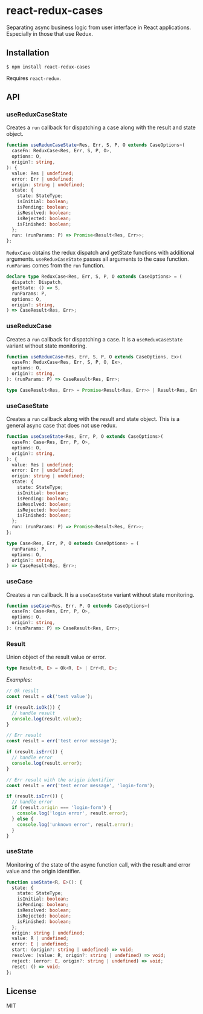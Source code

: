 # react-redux-cases

Separating async business logic from user interface in React applications. Especially in those that use Redux.

## Installation

    $ npm install react-redux-cases

Requires `react-redux`.

## API

### useReduxCaseState

Creates a `run` callback for dispatching a case along with the result and state object.

```typescript
function useReduxCaseState<Res, Err, S, P, O extends CaseOptions>(
  caseFn: ReduxCase<Res, Err, S, P, O>,
  options: O,
  origin?: string,
): {
  value: Res | undefined;
  error: Err | undefined;
  origin: string | undefined;
  state: {
    state: StateType;
    isInitial: boolean;
    isPending: boolean;
    isResolved: boolean;
    isRejected: boolean;
    isFinished: boolean;
  };
  run: (runParams: P) => Promise<Result<Res, Err>>;
};
```

`ReduxCase` obtains the redux dispatch and getState functions with additional arguments. `useReduxCaseState` passes all arguments to the case function. `runParams` comes from the `run` function.

```typescript
declare type ReduxCase<Res, Err, S, P, O extends CaseOptions> = (
  dispatch: Dispatch,
  getState: () => S,
  runParams: P,
  options: O,
  origin?: string,
) => CaseResult<Res, Err>;
```

### useReduxCase

Creates a `run` callback for dispatching a case. It is a `useReduxCaseState` variant without state monitoring.

```typescript
function useReduxCase<Res, Err, S, P, O extends CaseOptions, Ex>(
  caseFn: ReduxCase<Res, Err, S, P, O, Ex>,
  options: O,
  origin?: string,
): (runParams: P) => CaseResult<Res, Err>;
```

```typescript
type CaseResult<Res, Err> = Promise<Result<Res, Err>> | Result<Res, Err>;
```

### useCaseState

Creates a `run` callback along with the result and state object. This is a general async case that does not use redux.

```typescript
function useCaseState<Res, Err, P, O extends CaseOptions>(
  caseFn: Case<Res, Err, P, O>,
  options: O,
  origin?: string,
): {
  value: Res | undefined;
  error: Err | undefined;
  origin: string | undefined;
  state: {
    state: StateType;
    isInitial: boolean;
    isPending: boolean;
    isResolved: boolean;
    isRejected: boolean;
    isFinished: boolean;
  };
  run: (runParams: P) => Promise<Result<Res, Err>>;
};
```

```typescript
type Case<Res, Err, P, O extends CaseOptions> = (
  runParams: P,
  options: O,
  origin?: string,
) => CaseResult<Res, Err>;
```

### useCase

Creates a `run` callback. It is a `useCaseState` variant without state monitoring.

```typescript
function useCase<Res, Err, P, O extends CaseOptions>(
  caseFn: Case<Res, Err, P, O>,
  options: O,
  origin?: string,
): (runParams: P) => CaseResult<Res, Err>;
```

### Result

Union object of the result value or error.

```typescript
type Result<R, E> = Ok<R, E> | Err<R, E>;
```

_Examples:_

```typescript
// Ok result
const result = ok('test value');

if (result.isOk()) {
  // handle result
  console.log(result.value);
}
```

```typescript
// Err result
const result = err('test error message');

if (result.isErr()) {
  // handle error
  console.log(result.error);
}
```

```typescript
// Err result with the origin identifier
const result = err('test error message', 'login-form');

if (result.isErr()) {
  // handle error
  if (result.origin === 'login-form') {
    console.log('login error', result.error);
  } else {
    console.log('unknown error', result.error);
  }
}
```

### useState

Monitoring of the state of the async function call, with the result and error value and the origin identifier.

```typescript
function useState<R, E>(): {
  state: {
    state: StateType;
    isInitial: boolean;
    isPending: boolean;
    isResolved: boolean;
    isRejected: boolean;
    isFinished: boolean;
  };
  origin: string | undefined;
  value: R | undefined;
  error: E | undefined;
  start: (origin?: string | undefined) => void;
  resolve: (value: R, origin?: string | undefined) => void;
  reject: (error: E, origin?: string | undefined) => void;
  reset: () => void;
};
```

## License

MIT
